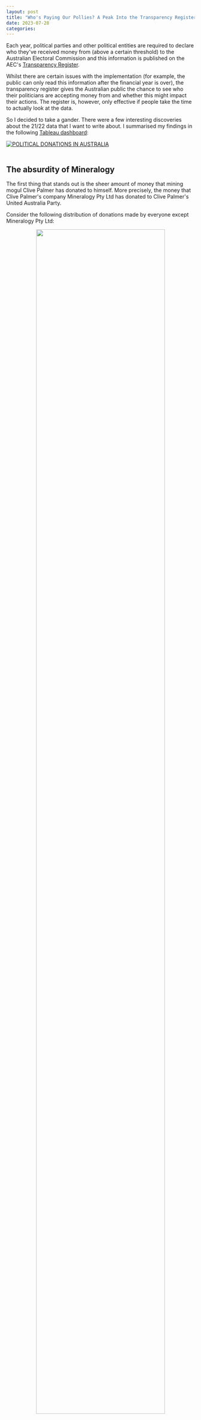 ```yaml
---
layout: post
title: "Who's Paying Our Pollies? A Peak Into the Transparency Register"
date: 2023-07-28
categories: 
---
```


Each year, political parties and other political entities are required to declare who they've received money from (above a certain threshold) to the Australian Electoral Commission and this information is published on the AEC's [Transparency Register](https://transparency.aec.gov.au/).

Whilst there are certain issues with the implementation (for example, the public can only read this information after the financial year is over), the transparency register gives the Australian public the chance to see who their politicians are accepting money from and whether this might impact their actions.
The register is, however, only effective if people take the time to actually look at the data.

So I decided to take a gander. 
There were a few interesting discoveries about the 21/22 data that I want to write about. 
I summarised my findings in the following [Tableau dashboard](https://public.tableau.com/views/PoliticalDonationsinAustraliawebpageversion/Dashboard?:language=en-US&:display_count=n&:origin=viz_share_link):


<div 
    class='tableauPlaceholder' 
    id='viz1690817918520' 
    style='width:100%; margin:auto;'
>
<noscript>
<a href='#'><img alt='POLITICAL DONATIONS IN AUSTRALIA  ' src='https:&#47;&#47;public.tableau.com&#47;static&#47;images&#47;Po&#47;PoliticalDonationsinAustraliawebpageversion&#47;Dashboard&#47;1_rss.png' style='border: none' /></a>
</noscript>
<object class='tableauViz'  style='display:none;'>
<param name='host_url' value='https%3A%2F%2Fpublic.tableau.com%2F' />
<param name='embed_code_version' value='3' />
<param name='site_root' value='' />
<param name='name' value='PoliticalDonationsinAustraliawebpageversion&#47;Dashboard' />
<param name='tabs' value='no' />
<param name='toolbar' value='yes' />
<param name='static_image' value='https:&#47;&#47;public.tableau.com&#47;static&#47;images&#47;Po&#47;PoliticalDonationsinAustraliawebpageversion&#47;Dashboard&#47;1.png' />
<param name='animate_transition' value='yes' />
<param name='display_static_image' value='yes' />
<param name='display_spinner' value='yes' />
<param name='display_overlay' value='yes' />
<param name='display_count' value='yes' />
<param name='language' value='en-US' />
</object>
</div>                

<script type='text/javascript'>
    var divElement = document.getElementById('viz1690817918520');
    var vizElement = divElement.getElementsByTagName('object')[0];
    if ( divElement.offsetWidth > 800 ) {
        vizElement.style.width='650px';
        vizElement.style.height='887px';
    } else if ( divElement.offsetWidth > 500 ) { 
        vizElement.style.width='650px';
        vizElement.style.height='887px';
    } else { 
        vizElement.style.width='100%';
        vizElement.style.height='1727px';
    }                     
    var scriptElement = document.createElement('script');
    scriptElement.src = 'https://public.tableau.com/javascripts/api/viz_v1.js';
    vizElement.parentNode.insertBefore(scriptElement, vizElement);
</script>

<br>

## The absurdity of Mineralogy

The first thing that stands out is the sheer amount of money that mining mogul Clive Palmer has donated to himself. 
More precisely, the money that Clive Palmer's company Mineralogy Pty Ltd has donated to Clive Palmer's United Australia Party. 

Consider the following distribution of donations made by everyone except Mineralogy Pty Ltd: 

<center>
<figure>
  <img
  src="https://tomjdove.github.io/TomJDove/assets/transparency/donations-wo-mineralogy.png"
  style="width:90%"
  >
  <figcaption>
    Distribution of donations in the 20/21 financial year, not including Mineralogy Pty Ltd
  </figcaption>
</figure>
</center>

The median donation amount is about $5000, but there are some significant donations; the mean donation is about $15,000. The largest donation is $1.5 million. Now, look at what happens if we include Mineralogy, whose donations have been labelled in orange:

<center>
<figure>
  <img
  src="https://tomjdove.github.io/TomJDove/assets/transparency/donations-w-mineralogy.png"
  style="width:90%"
  >
  <figcaption>
    Distribution of donations, including Mineralogy Pty Ltd
  </figcaption>
</figure>
</center>
 
You can barely even see the measly 1.5 million dollar donation! The largest donation is now $50 million and the average donation has moved from $15,000 to $60,000. In fact, this single donor accounts for three-quarters of all money donated, and it's all going to one party:

<center>
<figure>
  <img
  src="https://tomjdove.github.io/TomJDove/assets/transparency/mineralogy-pie.png"
  >
  <figcaption>
    The proportion of money donated by Mineralogy Pty Ltd
  </figcaption>
</figure>
</center>
 
Certainly, this raises questions about the potential of extremely wealthy people funding their own political parties to influence politics in any way they see fit.
For now, I'll just mention the impact it has on the data; Mineralogy Pty Ltd is certainly an outlier and we'll have to remove it when calculating certain statistics to get a clear picture of what the rest of the donations look like.

## The (other) top donors
It's not only important to know who the top donors are, but also to who they're donating to. Let's consider the two major parties, the Australian Labor Party and the Liberal Party. Indeed, 71% of donations were made to one of these parties, with a more precise breakdown as follows:

<center>
<figure>
  <img
  src="https://tomjdove.github.io/TomJDove/assets/transparency/donor-share-pie.png"
  >
  <figcaption>
    Breakdown of donors based on if they donated to Labor or Liberal
  </figcaption>
</figure>
</center>

Of the 71% of people who donated to either Labor or Liberal, almost half actually donated to both. 
It seems these donors aren't donating simply because they're Labor or Liberal supporters.

<center>
<figure>
  <img
  src="https://tomjdove.github.io/TomJDove/assets/transparency/pratt.jpg"
  style="width:50%"
  >
  <figcaption>
    Andrew Pratt, Labor and Liberal's biggest donor
  </figcaption>
</figure>
</center>

The largest donor for both Labor and Liberal was the same; non-other than Australia's third-richest person, Andrew Pratt. Pratt, the executive chairman of recycling company Visy and Pratt Industries, which is the world's largest privately owned packaging and paper company, donated $1.67 million to the Liberal Party and $1.96 million to the Labor party. These were the largest donations for both of these parties, but the amount isn't much for a man whose net worth is about $25 billion.

Here are the remaining top donors for the Liberal and Labor parties:

<center>
<figure>
  <img
  src="https://tomjdove.github.io/TomJDove/assets/transparency/top-liberal-donors.png"
  style="width:80%"
  >
  <figcaption>
    Top five Liberal Party donors
  </figcaption>
</figure>
</center>

<center>
<figure>
  <img
  src="https://tomjdove.github.io/TomJDove/assets/transparency/top-labor-donors.png"
  style="width:80%"
  >
  <figcaption>
    Top five Labor Party donors
  </figcaption>
</figure>
</center>


It can be difficult to figure out what some of these companies are: Sugolena Holdings, for example, doesn't have a website or Wikipedia entry. If you Google it, all you find are articles about the large donations they've made to the Liberal Party. It appears to be the corporation behind the property empire built by Isaac Wakil and the late Susan Wakil. 
The couple initially gained their fortune in the clothing industry before investing in property. 
They're known to be very philanthropic, contributing large amounts of money to health, education, and the arts.

Oryxium Investments is part of the Lowy family's business empire, but it is also difficult to find specific information about it. This is because the company seems to have been created for the [explicit purpose of making large donations to the Liberal Party](https://independentaustralia.net/politics/politics-display/lowy-family-use-loophole-to-donate-550000-to-liberal-party,17340). Indeed, it has no website, address, or even employees.

Overall, it seems that if you want to know who is really making these large donations to the Liberal Party you're going to need to do a lot of digging.

The Labor party's donor portfolio is rather different: three of the five are from unions or other organisations representing industry workers. 
This is not without its problems: there are plenty of examples of unions putting pressure on politicians to make decisions that adversely affect the rest of the population.
Indeed, one example might be the Pharmacy Guilds [staunch opposition](https://www.abc.net.au/news/2023-05-09/pharmacy-guild-pbs-robocalls-distress-medication-users/102322136) to the recently proposed changed to the distribution of prescription medication.

The wider problem of large donors having unfair access to or influence on politicians exists for all donors.
At least when the donor is a union it is clear who is making the donations, which can't be said of the mysterious corporate donors. 
The transparency register becomes somewhat less transparent when the donors themselves are opaque.

## "Other receipts"

The transparency register not only shows the donations made to each political party; it also shows what other money the parties have received. 
These are found in the "detailed receipts" table.
A receipt can be either from a donation made, a subscription payment, or an 'other receipts'. 
Earlier years also had receipts from public funding and 'unspecified', but these are either no longer reported or a part of the 'other'.

Let's take a look at the different types of receipts for the 2021-2022 financial year.
We've removed Mineralogy Pty Ltd so as not to skew the values.
By number of receipts, 'other receipts' make up almost three-quarters of all the receipts:

<center>
<figure>
  <img
  src="https://tomjdove.github.io/TomJDove/assets/transparency/other-receipts-amount.png"
  >
  <figcaption>
    Almost a quarter of receipts are classified as 'other'
  </figcaption>
</figure>
</center>
 
Only a tiny slither of the receipts are subscription payments, and almost a quarter are from donations.
The picture is even starker if we look at the total value of the receipts:

<center>
<figure>
  <img
  src="https://tomjdove.github.io/TomJDove/assets/transparency/other-receipts-value.png"
  >
  <figcaption>
    87% of the money received by political parties is filed under 'other receipts'
  </figcaption>
</figure>
</center>
 
Other receipts make up about $530 million; about 87% of the total receipts.

What counts as 'other receipts'? According to [the government](https://www.aph.gov.au/About_Parliament/Parliamentary_departments/Parliamentary_Library/pubs/rp/rp2122/Quick_Guides/ElectionFundingStates#_ftn2), "other receipts are any amounts received other than donations, including income from sales of goods or services, interest on bank accounts, and public funding." 
Moreover, "for amounts that are received above the disclosure threshold, returns must disclose the full name and address of the donor, the amount received, and whether the receipt is a 'donation' or 'other receipt'."

So the receipts are basically broken down into 'donations' and 'everything else' (with a small amount of subscriptions).
It also seems that a party likely get to choose whether an amount it receives counts as a donation or other receipt.
This also explains why public funding is no longer its own category; it has been lumped into 'other'.

The fact is, we don't know what a given 'other receipt' is.
We can't even say that it wasn't a donation.
We know that the parties received $530 million and we know who they received the money from, but we don't know what the money is for.

## Receipt discrepancies

Continuing on from the previous section, we can compare the 'donations made' table with the 'detailed receipts' table to see cases where a party has received money from a donor beyond donations.
One could also look directly at the 'other receipts', but I wanted to see if there were any discrepancies.

One example is that Morgans Financial Ltd, a stockbroking company, donated $13,500 to the Queensland division of the Labor Party.
However, the Labor party declared $79,000 worth of receipts from Morgans.
This case is reasonably clear; probably it was some kind of return on investments.

Another example is Spirits & Cocktails Australia, which is the peak body for spirits manufacturing in Australia.
They donated only $1,418 but the Labor Party in Queensland received $12,000 from them in total.
In another case, an individual, Robert Gunning, donated $8000 to the Liberal Party in Queensland, but they received a total of $18,485 from him.
What are these receipts for?

Even more curious is the case where the value of the donations exceeds the amount that the party has claimed to have received.
There are many examples of this.
For example, the Pharmacy Guild of Australia donated $47,330 to the Labor party in Queensland, which reported only $2000 of receipts from them.
Probably I'm just not knowledgeable enough to explain such cases; maybe the $2000 is a net value, so payments to the Pharmacy Guild are subtracted from the donation value.

Certainly not all of these examples have devious underpinnings, but I am curious about the purpose of these receipts.

## Maybe we can do better but who am I to say

It is generally accepted that the reporting and disclosing of political donations is a good idea if you want to ensure that political parties aren't being unduly influenced by other parties. 

I found two possible issues with the transparency registry.
The first is that when the donation is made via a corporation, it can be very difficult to work out who is the one donating.
This is not a problem unique to this situation; in everyday life, it is difficult to find out which companies own which other companies and so on.
The second is that a vast majority of the money received by political parties is filed under 'other receipts' and so we have no idea what the purpose of this money is.
Maybe this could be fixed by having finer categories for receipts.

An issue with our current register that I haven't discussed is that information is only released 'after the fact'.
The public can find out who the political parties have received money from, but only at the end of the year.
This means that, during an election for example, the public won't know of any large political donations until after they've voted.
A more frequently updated register would give more timely information to the public and provide more pressure on political parties to be open about their finances.
One can even go beyond a frequently updated register: the Czech Republic, for example, allows the public to view all the transactions of the bank accounts to which donations must be deposited.

Let's face it though: it's extremely difficult to create robust political finance regulations.
There are multiple factors to this, as described in an [EU report](https://www.europarl.europa.eu/RegData/etudes/STUD/2021/694836/IPOL_STU(2021)694836_EN.pdf) on political financing in the EU.
For one, there are political difficulties; for example, the public will often oppose increasing public funding to political parties, even though it can be an effective method of reducing a party's reliance on corporate donations (and hence their influence on politics).
Secondly, there are strong incentives for political parties to try to circumvent the laws or find loopholes.
When strict regulations on political financing were introduced in the UK in 2000, parties began reporting significantly more 'loans', many of which were believed to be donations in disguise.
A lot of energy can be expended by a government trying to oversee and regulate political financing.

All this to say that political finance is complicated and there are no easy solutions.
I've enjoyed learning about it nonetheless.

